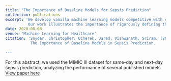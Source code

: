 ```yaml
---
title: "The Importance of Baseline Models for Sepsis Prediction"
collection: publications
excerpt: 'We develop vanilla machine learning models competitive with contemporary black-box models used in sepsis prediction.
          Our work illustrates the importance of rigorously defining the difficulty of your targeted task when developing novel solutions.'
date: 2020-08-08
venue: 'Machine Learning for Healthcare'
citation: 'Snyder, Christopher; Ucherek, Jared; Vishwanath, Sriram. (2020).
           The Importance of Baseline Models in Sepsis Prediction.

---
```


For this abstract, we used the MIMIC III dataset for same-day and next-day sepsis prediction, analyzing the performance of several published models.
[View paper here](https://static1.squarespace.com/static/59d5ac1780bd5ef9c396eda6/t/5f243c6292fc2c27220e02a7/1596210274996/5_CameraReadySubmission_Clinical_Abstract.pdf)
